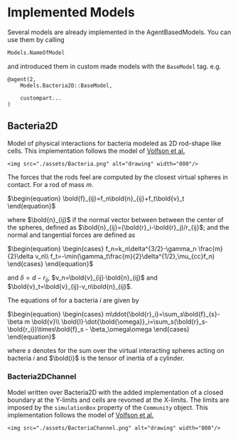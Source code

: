 # Implemented Models

Several models are already implemented in the AgentBasedModels. You can use them by calling

```julia
Models.NameOfModel
```

and introduced them in custom made models with the `BaseModel` tag. e.g.

```
@agent(2,
    Models.Bacteria2D::BaseModel,

    custompart...
)
```

## Bacteria2D

Model of physical interactions for bacteria modeled as 2D rod-shape like cells.
This implementation follows the model of [Volfson et al.](https://www.pnas.org/content/105/40/15346)

```@raw html
<img src="./assets/Bacteria.png" alt="drawing" width="800"/>
```

The forces that the rods feel are computed by the closest virtual spheres in contact. For a rod of mass $m$.

$\begin{equation}
\bold{f}_{ij}=f_n\bold{n}_{ij}+f_t\bold{v}_t
\end{equation}$

where $\bold{n}_{ij}$ if the normal vector between between the center of the spheres, defined as $\bold{n}_{ij}=(\bold{r}_i-\bold{r}_j)/r_{ij}$; and the normal and tangential forces are defined as

$\begin{equation}
\begin{cases}
f_n=k_n\delta^{3/2}-\gamma_n \frac{m}{2}\delta v_n\\
f_t=-\min(\gamma_t\frac{m}{2}\delta^{1/2},\mu_{cc}f_n)
\end{cases}
\end{equation}$

and $\delta=d-r_{ij}$, $v_n=\bold{v}_{ij}·\bold{n}_{ij}$ and $\bold{v}_t=\bold{v}_{ij}-v_n\bold{n}_{ij}$.

The equations of for a bacteria $i$ are given by

$\begin{equation}
\begin{cases}
m\ddot{\bold{r}_i}=\sum_s\bold{f}_{s}-\beta m \bold{v}\\
\bold{I}·\dot{\bold{\omega}}_i=\sum_s(\bold{r}_s-\bold{r_i})\times\bold{f}_s - \beta_\omega\omega
\end{cases}
\end{equation}$

where $s$ denotes for the sum over the virtual interacting spheres acting on bacteria $i$ and $\bold{i}$ is the tensor of inertia of a cylinder.

### Bacteria2DChannel

Model written over Bacteria2D with the added implementation of a closed boundary at the Y-limits and cells are revomed at the X-limits. The limits are imposed by the `simulationBox` property of the `Community` object. This implementation follows the model of [Volfson et al.](https://www.pnas.org/content/105/40/15346)

```@raw html
<img src="./assets/BacteriaChannel.png" alt="drawing" width="800"/>
```

